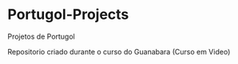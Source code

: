 # Portugol-Projects
 Projetos de Portugol

Repositorio criado durante o curso do Guanabara (Curso em Video)